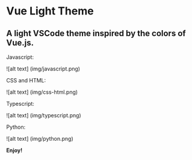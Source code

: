 # Vue Light Theme
## A light VSCode theme inspired by the colors of Vue.js.

Javascript:

![alt text] (img/javascript.png)

CSS and HTML:

![alt text] (img/css-html.png)

Typescript:

![alt text] (img/typescript.png)

Python:

![alt text] (img/python.png)

**Enjoy!**
